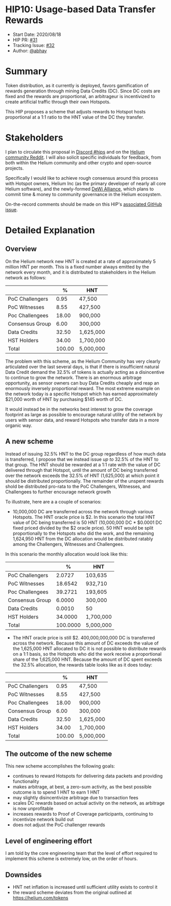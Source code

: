 # HIP10: Usage-based Data Transfer Rewards

- Start Date: 2020/08/18
- HIP PR: [#31](https://github.com/helium/HIP/pull/31)
- Tracking Issue: [#32](https://github.com/helium/HIP/issues/32)
- Author: [@abhay](https://github.com/abhay)

# Summary

Token distribution, as it currently is deployed, favors gamification of rewards generation through
mining Data Credits (DC). Since DC costs are fixed and the rewards are proportional, an arbitrageur
is incentivized to create artificial traffic through their own Hotspots.

This HIP proposes a scheme that adjusts rewards to Hotspot hosts proportional at a 1:1 ratio to the
HNT value of the DC they transfer.

# Stakeholders

I plan to circulate this proposal in [Discord #hips](https://discord.gg/helium) and on the
[Helium community Reddit](https://reddit.com/r/heliumnetwork). I will also solicit specific
individuals for feedback, from both within the Helium community and other crypto and open-source
projects.

Specifically I would like to achieve rough consensus around this process with Hotspot owners, Helium
Inc (as the primary developer of nearly all core Helium software), and the newly-formed
[DeWi Alliance](https://dewi.org), which plans to commit time & money to community governance in the
Helium ecosystem.

On-the-record comments should be made on this HIP's
[associated GitHub issue](https://github.com/helium/HIP/issues/32).

# Detailed Explanation

## Overview

On the Helium network new HNT is created at a rate of approximately 5 million HNT per month. This is
a fixed number always emitted by the network every month, and it is distributed to stakeholders in
the Helium network as follows:

|                 | %      | HNT       |
| --------------- | ------ | --------- |
| PoC Challengers | 0.95   | 47,500    |
| PoC Witnesses   | 8.55   | 427,500   |
| Poc Challengees | 18.00  | 900,000   |
| Consensus Group | 6.00   | 300,000   |
| Data Credits    | 32.50  | 1,625,000 |
| HST Holders     | 34.00  | 1,700,000 |
| Total           | 100.00 | 5,000,000 |

The problem with this scheme, as the Helium Community has very clearly articulated over the last
several days, is that if there is insufficient natural Data Credit demand the 32.5% of tokens is
actually acting as a disincentive to continue to grow the network. There is an enormous arbitrage
opportunity, as sensor owners can buy Data Credits cheaply and reap an enormously inversely
proportional reward. The most extreme example on the network today is a specific Hotspot which has
earned approximately $21,000 worth of HNT by purchasing $145 worth of DC.

It would instead be in the networks best interest to grow the coverage footprint as large as
possible to encourage natural utility of the network by users with sensor data, and reward Hotspots
who transfer data in a more organic way.

## A new scheme

Instead of issuing 32.5% HNT to the DC group regardless of how much data is transferred, I propose
that we instead issue _up to_ 32.5% of the HNT to that group. The HNT should be rewarded at a 1:1
rate with the value of DC delivered through that Hotspot, until the amount of DC being transferred
over the network exceeds the 32.5% of HNT (1,625,000) at which point it should be distributed
proportionally. The remainder of the unspent rewards shold be distributed pro-rata to the PoC
Challengers, Witnesses, and Challengees to further encourage network growth

To illustrate, here are a a couple of scenarios:

- 10,000,000 DC are transferred across the network through various Hotspots. The HNT oracle price is
  $2. In this scenario the total HNT value of DC being transferred is 50 HNT (10,000,000 DC \*
  $0.0001 DC fixed priced divided by the $2 oracle price). 50 HNT would be split proportionally to
  the Hotspots who did the work, and the remaining 1,624,950 HNT from the DC allocation would be
  distributed ratably among the Challengers, Witnesses and Challengees.

In this scenario the monthly allocation would look like this:

|                 | %        | HNT       |
| --------------- | -------- | --------- |
| PoC Challengers | 2.0727   | 103,635   |
| PoC Witnesses   | 18.6542  | 932,710   |
| Poc Challengees | 39.2721  | 193,605   |
| Consensus Group | 6.0000   | 300,000   |
| Data Credits    | 0.0010   | 50        |
| HST Holders     | 34.0000  | 1,700,000 |
| Total           | 100.0000 | 5,000,000 |

- The HNT oracle price is still $2. 400,000,000,000 DC is transferred across the network. Because
  this amount of DC exceeds the value of the 1,625,000 HNT allocated to DC it is not possible to
  distribute rewards on a 1:1 basis, so the Hotspots who did the work receive a proportional share
  of the 1,625,000 HNT. Because the amount of DC spent exceeds the 32.5% allocation, the rewards
  table looks like as it does today:

|                 | %      | HNT       |
| --------------- | ------ | --------- |
| PoC Challengers | 0.95   | 47,500    |
| PoC Witnesses   | 8.55   | 427,500   |
| Poc Challengees | 18.00  | 900,000   |
| Consensus Group | 6.00   | 300,000   |
| Data Credits    | 32.50  | 1,625,000 |
| HST Holders     | 34.00  | 1,700,000 |
| Total           | 100.00 | 5,000,000 |

## The outcome of the new scheme

This new scheme accomplishes the following goals:

- continues to reward Hotspots for delivering data packets and providing functionality
- makes arbitrage, at best, a zero-sum activity, as the best possible outcome is to spend 1 HNT to
  earn 1 HNT
- may slightly disincentivize arbitrage due to transaction fees
- scales DC rewards based on actual activity on the network, as arbitrage is now unprofitable
- increases rewards to Proof of Coverage participants, continuing to incentivize network build out
- does not adjust the PoC challenger rewards

## Level of engineering effort

I am told by the core engineering team that the level of effort required to implement this scheme is
extremely low, on the order of hours.

## Downsides

- HNT net inflation is increased until sufficient utility exists to control it
- the reward scheme deviates from the original outlined at <https://helium.com/tokens>
